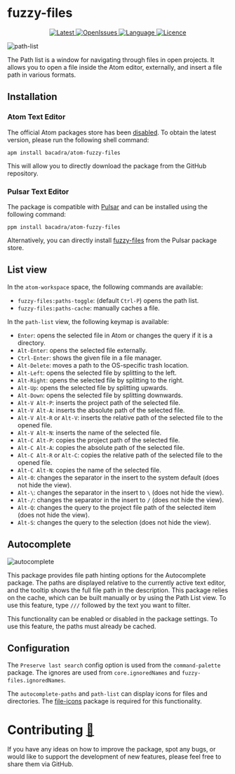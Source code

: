 # fuzzy-files

<p align="center">
  <a href="https://github.com/bacadra/atom-fuzzy-files/tags">
  <img src="https://img.shields.io/github/v/tag/bacadra/atom-fuzzy-files?style=for-the-badge&label=Latest&color=blue" alt="Latest">
  </a>
  <a href="https://github.com/bacadra/atom-fuzzy-files/issues">
  <img src="https://img.shields.io/github/issues-raw/bacadra/atom-fuzzy-files?style=for-the-badge&color=blue" alt="OpenIssues">
  </a>
  <a href="https://github.com/bacadra/atom-fuzzy-files/blob/master/package.json">
  <img src="https://img.shields.io/github/languages/top/bacadra/atom-fuzzy-files?style=for-the-badge&color=blue" alt="Language">
  </a>
  <a href="https://github.com/bacadra/atom-fuzzy-files/blob/master/LICENSE">
  <img src="https://img.shields.io/github/license/bacadra/atom-fuzzy-files?style=for-the-badge&color=blue" alt="Licence">
  </a>
</p>

![path-list](https://github.com/bacadra/atom-fuzzy-files/raw/master/assets/path-list.png)

The Path list is a window for navigating through files in open projects. It allows you to open a file inside the Atom editor, externally, and insert a file path in various formats.

## Installation

### Atom Text Editor

The official Atom packages store has been [disabled](https://github.blog/2022-06-08-sunsetting-atom/). To obtain the latest version, please run the following shell command:

```shell
apm install bacadra/atom-fuzzy-files
```

This will allow you to directly download the package from the GitHub repository.

### Pulsar Text Editor

The package is compatible with [Pulsar](https://pulsar-edit.dev/) and can be installed using the following command:

```shell
ppm install bacadra/atom-fuzzy-files
```

Alternatively, you can directly install [fuzzy-files](https://web.pulsar-edit.dev/packages/fuzzy-files) from the Pulsar package store.

## List view

In the `atom-workspace` space, the following commands are available:

* `fuzzy-files:paths-toggle`: (default `Ctrl-P`) opens the path list.
* `fuzzy-files:paths-cache`: manually caches a file.

In the `path-list` view, the following keymap is available:

* `Enter`: opens the selected file in Atom or changes the query if it is a directory.
* `Alt-Enter`: opens the selected file externally.
* `Ctrl-Enter`: shows the given file in a file manager.
* `Alt-Delete`: moves a path to the OS-specific trash location.
* `Alt-Left`: opens the selected file by splitting to the left.
* `Alt-Right`: opens the selected file by splitting to the right.
* `Alt-Up`: opens the selected file by splitting upwards.
* `Alt-Down`: opens the selected file by splitting downwards.
* `Alt-V Alt-P`: inserts the project path of the selected file.
* `Alt-V Alt-A`: inserts the absolute path of the selected file.
* `Alt-V Alt-R` or `Alt-V`: inserts the relative path of the selected file to the opened file.
* `Alt-V Alt-N`: inserts the name of the selected file.
* `Alt-C Alt-P`: copies the project path of the selected file.
* `Alt-C Alt-A`: copies the absolute path of the selected file.
* `Alt-C Alt-R` or `Alt-C`: copies the relative path of the selected file to the opened file.
* `Alt-C Alt-N`: copies the name of the selected file.
* `Alt-0`: changes the separator in the insert to the system default (does not hide the view).
* `Alt-\`: changes the separator in the insert to `\` (does not hide the view).
* `Alt-/`: changes the separator in the insert to `/` (does not hide the view).
* `Alt-Q`: changes the query to the project file path of the selected item (does not hide the view).
* `Alt-S`: changes the query to the selection (does not hide the view).

## Autocomplete

![autocomplete](https://github.com/bacadra/atom-fuzzy-files/raw/master/assets/autocomplete.png)

This package provides file path hinting options for the Autocomplete package. The paths are displayed relative to the currently active text editor, and the tooltip shows the full file path in the description. This package relies on the cache, which can be built manually or by using the Path List view. To use this feature, type `///` followed by the text you want to filter.

This functionality can be enabled or disabled in the package settings. To use this feature, the paths must already be cached.

## Configuration

The `Preserve last search` config option is used from the `command-palette` package. The ignores are used from `core.ignoredNames` and `fuzzy-files.ignoredNames`.

The `autocomplete-paths` and `path-list` can display icons for files and directories. The [file-icons](https://github.com/file-icons/atom) package is required for this functionality.

# Contributing [🍺](https://www.buymeacoffee.com/asiloisad)

If you have any ideas on how to improve the package, spot any bugs, or would like to support the development of new features, please feel free to share them via GitHub.
